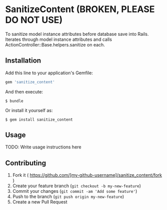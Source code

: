 # SanitizeContent (BROKEN, PLEASE DO NOT USE)

To sanitize model instance attributes before database save into Rails. Iterates through model instance attributes and calls ActionController::Base.helpers.sanitize on each.

## Installation

Add this line to your application's Gemfile:

```ruby
gem 'sanitize_content'
```

And then execute:

    $ bundle

Or install it yourself as:

    $ gem install sanitize_content

## Usage

TODO: Write usage instructions here

## Contributing

1. Fork it ( https://github.com/[my-github-username]/sanitize_content/fork )
2. Create your feature branch (`git checkout -b my-new-feature`)
3. Commit your changes (`git commit -am 'Add some feature'`)
4. Push to the branch (`git push origin my-new-feature`)
5. Create a new Pull Request
